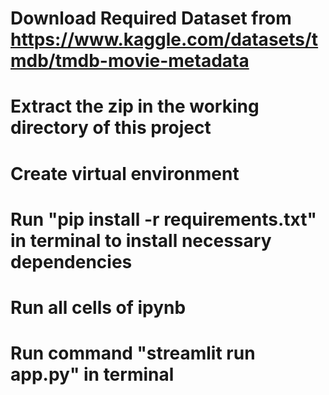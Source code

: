 # Download Required Dataset from https://www.kaggle.com/datasets/tmdb/tmdb-movie-metadata
# Extract the zip in the working directory of this project
# Create virtual environment
# Run "pip install -r requirements.txt" in terminal to install necessary dependencies
# Run all cells of ipynb 
# Run command "streamlit run app.py" in terminal
